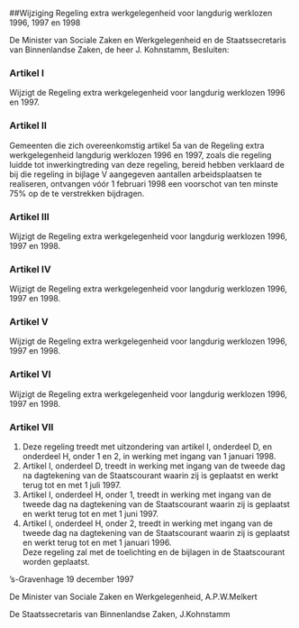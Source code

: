 <meta http-equiv='Content-Type' content='text/html; charset=utf-8' />

##Wijziging Regeling extra werkgelegenheid voor langdurig werklozen 1996, 1997 en 1998

De Minister van Sociale Zaken en Werkgelegenheid en de Staatssecretaris van Binnenlandse Zaken, de heer J. Kohnstamm,  Besluiten:    

### Artikel  I  

Wijzigt de Regeling extra werkgelegenheid voor langdurig werklozen 1996 en 1997.   

### Artikel  II  

Gemeenten die zich overeenkomstig artikel 5a van de Regeling extra werkgelegenheid langdurig werklozen 1996 en 1997, zoals die regeling luidde tot inwerkingtreding van deze regeling, bereid hebben verklaard de bij die regeling in bijlage V aangegeven aantallen arbeidsplaatsen te realiseren, ontvangen vóór 1 februari 1998 een voorschot van ten minste 75% op de te verstrekken bijdragen.  

### Artikel  III  

Wijzigt de Regeling extra werkgelegenheid voor langdurig werklozen 1996, 1997 en 1998.   

### Artikel  IV  

Wijzigt de Regeling extra werkgelegenheid voor langdurig werklozen 1996, 1997 en 1998.   

### Artikel  V  

Wijzigt de Regeling extra werkgelegenheid voor langdurig werklozen 1996, 1997 en 1998.   

### Artikel  VI  

Wijzigt de Regeling extra werkgelegenheid voor langdurig werklozen 1996, 1997 en 1998.   

### Artikel  VII  

1.  Deze regeling treedt met uitzondering van artikel I, onderdeel D, en onderdeel H, onder 1 en 2, in werking met ingang van 1 januari 1998.   
2.  Artikel I, onderdeel D, treedt in werking met ingang van de tweede dag na dagtekening van de Staatscourant waarin zij is geplaatst en werkt terug tot en met 1 juli 1997.   
3.  Artikel I, onderdeel H, onder 1, treedt in werking met ingang van de tweede dag na dagtekening van de Staatscourant waarin zij is geplaatst en werkt terug tot en met 1 juni 1997.   
4.  Artikel I, onderdeel H, onder 2, treedt in werking met ingang van de tweede dag na dagtekening van de Staatscourant waarin zij is geplaatst en werkt terug tot en met 1 januari 1996.   
Deze regeling zal met de toelichting en de bijlagen in de Staatscourant worden geplaatst.   

’s-Gravenhage 
19 december 1997    

De 
Minister van Sociale Zaken en Werkgelegenheid, 
A.P.W.Melkert 

De 
Staatssecretaris van Binnenlandse Zaken, 
J.Kohnstamm    

